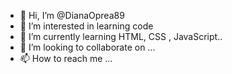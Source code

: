 - 👋 Hi, I’m @DianaOprea89
- 👀 I’m interested in learning code
- 🌱 I’m currently learning HTML, CSS , JavaScript..
- 💞️ I’m looking to collaborate on ...
- 📫 How to reach me ...

<!---
DianaOprea89/DianaOprea89 is a ✨ special ✨ repository because its `README.md` (this file) appears on your GitHub profile.
You can click the Preview link to take a look at your changes.
--->
